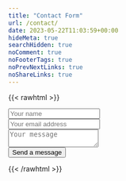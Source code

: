 ```yaml
---
title: "Contact Form"
url: /contact/
date: 2023-05-22T11:03:59+00:00
hideMeta: true
searchHidden: true
noComment: true
noFooterTags: true
noPrevNextLinks: true
noShareLinks: true
---
```



{{< rawhtml >}}
<script src="https://unpkg.com/tailwindcss-jit-cdn"></script>
<form action="https://public.herotofu.com/v1/15950af0-f8bd-11ed-9ea5-6d659508bc55" method="post" accept-charset="UTF-8" target="_blank">
  <div class="mb-3 pt-0">
    <input
      type="text"
      placeholder="Your name"
      id="name"
      name="name"
      class="px-3 py-3 placeholder-gray-400 text-gray-600 relative bg-white bg-white rounded text-sm border-0 shadow outline-none focus:outline-none focus:ring w-full"
      required
    />
  </div>
  <div class="mb-3 pt-0">
    <input
      type="email"
      placeholder="Your email address"
      id="email"
      name="email"
      class="px-3 py-3 placeholder-gray-400 text-gray-600 relative bg-white bg-white rounded text-sm border-0 shadow outline-none focus:outline-none focus:ring w-full"
      required
    />
  </div>
  <div class="mb-3 pt-0">
    <textarea
      placeholder="Your message"
      name="message"
      class="px-3 py-3 placeholder-gray-400 text-gray-600 relative bg-white bg-white rounded text-sm border-0 shadow outline-none focus:outline-none focus:ring w-full"
      required
    ></textarea>
  </div>
  <div style="text-indent:-99999px; white-space:nowrap; overflow:hidden; position:absolute;" aria-hidden="true">
      <input type="hidden" id="_gotcha" name="_gotcha" tabindex="-1" autocomplete="off" />
  </div>
  </div>
  <div class="mb-3 pt-0">
    <button
      class="bg-blue-500 text-white active:bg-blue-600 font-bold uppercase text-sm px-6 py-3 rounded shadow hover:shadow-lg outline-none focus:outline-none mr-1 mb-1 ease-linear transition-all duration-150"
      type="submit"
    >Send a message</button>
  </div>
</form>
{{< /rawhtml >}}
